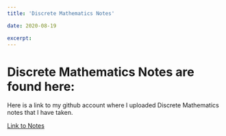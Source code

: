 ```yaml
---
title: 'Discrete Mathematics Notes'

date: 2020-08-19

excerpt: 
---
```


# Discrete Mathematics Notes are found here:

Here is a link to my github account where I uploaded Discrete Mathematics notes that I have taken.

[Link to Notes](https://github.com/devinpowers/discrete-mathematics)

